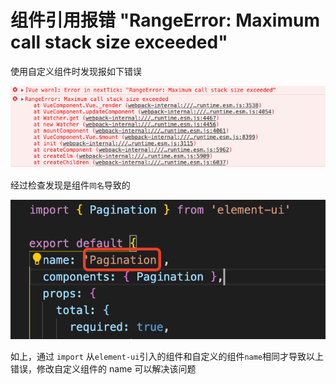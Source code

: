 # 组件引用报错 "RangeError: Maximum call stack size exceeded"

使用自定义组件时发现报如下错误

![error-nextTick](./img/nextTick-error.png)

经过检查发现是组件`同名`导致的

![component](./img/Pagination.png)

如上，通过 `import` 从`element-ui`引入的组件和自定义的组件`name`相同才导致以上错误，修改自定义组件的 name 可以解决该问题
